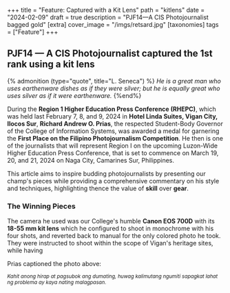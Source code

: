 +++
title = "Feature: Captured with a Kit Lens"
path = "kitlens"
date = "2024-02-09"
draft = true
description = "PJF14—A CIS Photojournalist bagged gold" 
[extra]
cover_image = "/imgs/retsard.jpg"
[taxonomies]
tags = ["Feature"]
+++

## PJF14 — A CIS Photojournalist captured the 1st rank using a kit lens

{% admonition (type="quote", title="L. Seneca") %}
*He is a great man who uses earthenware dishes as if they were silver; but he is equally great who uses silver as if it were earthenware.*
{%end%}

During the **Region 1 Higher Education Press Conference (RHEPC)**, which was held last February 7, 8, and 9, 2024 in **Hotel Linda Suites, Vigan City, Ilocos Sur**, **Richard Andrew O. Prias**, the respected Student-Body Governor of the College of Information Systems, was awarded a medal for garnering the **First Place on the Filipino Photojournalism Competition**. He then is one of the journalists that will represent Region I on the upcoming Luzon-Wide Higher Education Press Conference, that is set to commence on March 19, 20, and 21, 2024 on Naga City, Camarines Sur, Philippines. 

This article aims to inspire budding photojournalists by presenting our champ's pieces while providing a comprehensive commentary on his style and techniques, highlighting thence the value of **skill** over **gear**.

### The Winning Pieces

The camera he used was our College's humble **Canon EOS 700D** with its **18-55 mm kit lens** which he configured to shoot in monochrome with his four shots, and reverted back to manual for the only colored photo he took. They were instructed to shoot within the scope of Vigan's heritage sites, while having



Prias captioned the photo above:

<small>*Kahit anong hirap at pagsubok ang dumating, huwag kalimutang ngumiti sapagkat lahat ng problema ay kaya nating malagpasan.*</small>
